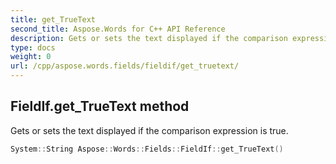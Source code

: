 ```yaml
---
title: get_TrueText
second_title: Aspose.Words for C++ API Reference
description: Gets or sets the text displayed if the comparison expression is true. 
type: docs
weight: 0
url: /cpp/aspose.words.fields/fieldif/get_truetext/
---
```

## FieldIf.get_TrueText method


Gets or sets the text displayed if the comparison expression is true.

```cpp
System::String Aspose::Words::Fields::FieldIf::get_TrueText()
```

